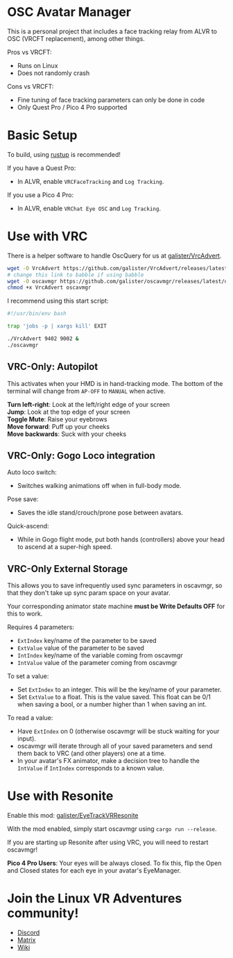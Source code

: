 # OSC Avatar Manager

This is a personal project that includes a face tracking relay from ALVR to OSC (VRCFT replacement), among other things.

Pros vs VRCFT:
- Runs on Linux
- Does not randomly crash

Cons vs VRCFT:
- Fine tuning of face tracking parameters can only be done in code
- Only Quest Pro / Pico 4 Pro supported

# Basic Setup

To build, using [rustup](https://rustup.rs/) is recommended!

If you have a Quest Pro:
- In ALVR, enable `VRCFaceTracking` and `Log Tracking`.

If you use a Pico 4 Pro:
- In ALVR, enable `VRChat Eye OSC` and `Log Tracking`.

# Use with VRC

There is a helper software to handle OscQuery for us at [galister/VrcAdvert](https://github.com/galister/VrcAdvert).

```bash
wget -O VrcAdvert https://github.com/galister/VrcAdvert/releases/latest/download/VrcAdvert
# change this link to babble if using babble
wget -O oscavmgr https://github.com/galister/oscavmgr/releases/latest/download/oscavmgr-alvr
chmod +x VrcAdvert oscavmgr
```

I recommend using this start script:
```bash
#!/usr/bin/env bash

trap 'jobs -p | xargs kill' EXIT

./VrcAdvert 9402 9002 &
./oscavmgr
```

## VRC-Only: Autopilot

This activates when your HMD is in hand-tracking mode. The bottom of the terminal will change from `AP-OFF` to `MANUAL` when active.

**Turn left-right**: Look at the left/right edge of your screen\
**Jump**: Look at the top edge of your screen\
**Toggle Mute**: Raise your eyebrows\
**Move forward**: Puff up your cheeks\
**Move backwards**: Suck with your cheeks

## VRC-Only: Gogo Loco integration

Auto loco switch:
- Switches walking animations off when in full-body mode.

Pose save:
- Saves the idle stand/crouch/prone pose between avatars.

Quick-ascend:
- While in Gogo flight mode, put both hands (controllers) above your head to ascend at a super-high speed.

## VRC-Only External Storage

This allows you to save infrequently used sync parameters in oscavmgr, so that they don't take up sync param space on your avatar.

Your corresponding animator state machine **must be Write Defaults OFF** for this to work.

Requires 4 parameters:
- `ExtIndex` key/name of the parameter to be saved
- `ExtValue` value of the parameter to be saved
- `IntIndex` key/name of the variable coming from oscavmgr
- `IntValue` value of the parameter coming from oscavmgr

To set a value:
- Set `ExtIndex` to an integer. This will be the key/name of your parameter.
- Set `ExtValue` to a float. This is the value saved. This float can be 0/1 when saving a bool, or a number higher than 1 when saving an int.

To read a value:
- Have `ExtIndex` on 0 (otherwise oscavmgr will be stuck waiting for your input).
- oscavmgr will iterate through all of your saved parameters and send them back to VRC (and other players) one at a time.
- In your avatar's FX animator, make a decision tree to handle the `IntValue` if `IntIndex` corresponds to a known value.

# Use with Resonite

Enable this mod: [galister/EyeTrackVRResonite](https://github.com/galister/EyeTrackVRResonite)

With the mod enabled, simply start oscavmgr using `cargo run --release`.

If you are starting up Resonite after using VRC, you will need to restart oscavmgr!

**Pico 4 Pro Users**: Your eyes will be always closed. To fix this, flip the Open and Closed states for each eye in your avatar's EyeManager.

# Join the Linux VR Adventures community!

- [Discord](https://discord.gg/gHwJ2vwSWV)
- [Matrix](https://matrix.to/#/#linux-vr-adventures:matrix.org)
- [Wiki](https://lvra.gitlab.io/)
